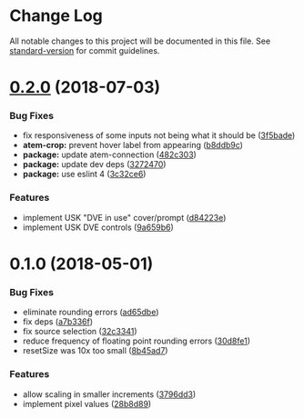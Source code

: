 # Change Log

All notable changes to this project will be documented in this file. See [standard-version](https://github.com/conventional-changelog/standard-version) for commit guidelines.

<a name="0.2.0"></a>
# [0.2.0](https://github.com/TipoftheHats/atem-compositor/compare/v0.1.0...v0.2.0) (2018-07-03)


### Bug Fixes

* fix responsiveness of some inputs not being what it should be ([3f5bade](https://github.com/TipoftheHats/atem-compositor/commit/3f5bade))
* **atem-crop:** prevent hover label from appearing ([b8ddb9c](https://github.com/TipoftheHats/atem-compositor/commit/b8ddb9c))
* **package:** update atem-connection ([482c303](https://github.com/TipoftheHats/atem-compositor/commit/482c303))
* **package:** update dev deps ([3272470](https://github.com/TipoftheHats/atem-compositor/commit/3272470))
* **package:** use eslint 4 ([3c32ce6](https://github.com/TipoftheHats/atem-compositor/commit/3c32ce6))


### Features

* implement USK "DVE in use" cover/prompt ([d84223e](https://github.com/TipoftheHats/atem-compositor/commit/d84223e))
* implement USK DVE controls ([9a659b6](https://github.com/TipoftheHats/atem-compositor/commit/9a659b6))



<a name="0.1.0"></a>
# 0.1.0 (2018-05-01)


### Bug Fixes

* eliminate rounding errors ([ad65dbe](https://github.com/TipoftheHats/atem-controller/commit/ad65dbe))
* fix deps ([a7b336f](https://github.com/TipoftheHats/atem-controller/commit/a7b336f))
* fix source selection ([32c3341](https://github.com/TipoftheHats/atem-controller/commit/32c3341))
* reduce frequency of floating point rounding errors ([30d8fe1](https://github.com/TipoftheHats/atem-controller/commit/30d8fe1))
* resetSize was 10x too small ([8b45ad7](https://github.com/TipoftheHats/atem-controller/commit/8b45ad7))


### Features

* allow scaling in smaller increments ([3796dd3](https://github.com/TipoftheHats/atem-controller/commit/3796dd3))
* implement pixel values ([28b8d89](https://github.com/TipoftheHats/atem-controller/commit/28b8d89))
